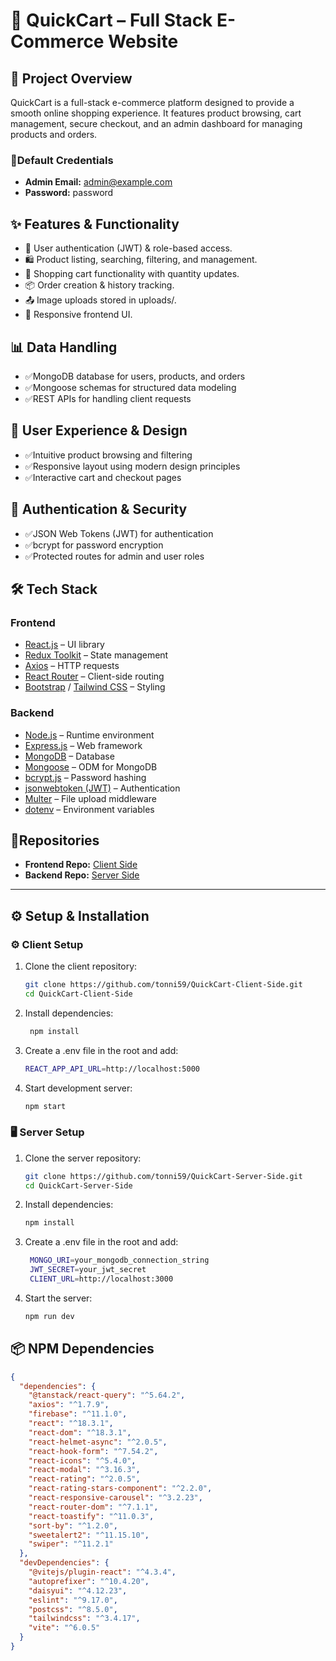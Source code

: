 # 📌 QuickCart – Full Stack E-Commerce Website

## 🚀 Project Overview
QuickCart is a full-stack e-commerce platform designed to provide a smooth online shopping experience. It features product browsing, cart management, secure checkout, and an admin dashboard for managing products and orders.



### 🔑Default Credentials
- **Admin Email:** admin@example.com  
- **Password:** password

## ✨ Features & Functionality
- 👤 User authentication (JWT) & role-based access.
- 🛍 Product listing, searching, filtering, and management.
- 🛒 Shopping cart functionality with quantity updates.
- 📦 Order creation & history tracking.
- 📤 Image uploads stored in uploads/.
- 📱 Responsive frontend UI.

## 📊 Data Handling
- ✅MongoDB database for users, products, and orders
- ✅Mongoose schemas for structured data modeling
- ✅REST APIs for handling client requests

## 🧠 User Experience & Design
- ✅Intuitive product browsing and filtering
- ✅Responsive layout using modern design principles
- ✅Interactive cart and checkout pages

## 🔐 Authentication & Security
- ✅JSON Web Tokens (JWT) for authentication
- ✅bcrypt for password encryption
- ✅Protected routes for admin and user roles

## 🛠 Tech Stack
### Frontend
- [React.js](https://react.dev/) – UI library
- [Redux Toolkit](https://redux-toolkit.js.org/) – State management
- [Axios](https://axios-http.com/) – HTTP requests
- [React Router](https://reactrouter.com/) – Client-side routing
- [Bootstrap](https://getbootstrap.com/) / [Tailwind CSS](https://tailwindcss.com/) – Styling

### Backend
- [Node.js](https://nodejs.org/) – Runtime environment
- [Express.js](https://expressjs.com/) – Web framework
- [MongoDB](https://www.mongodb.com/) – Database
- [Mongoose](https://mongoosejs.com/) – ODM for MongoDB
- [bcrypt.js](https://github.com/dcodeIO/bcrypt.js) – Password hashing
- [jsonwebtoken (JWT)](https://jwt.io/) – Authentication
- [Multer](https://github.com/expressjs/multer) – File upload middleware
- [dotenv](https://github.com/motdotla/dotenv) – Environment variables

## 📂Repositories
- **Frontend Repo:** [Client Side](https://github.com/tonni59/QuickCart-Client-Side)  
- **Backend Repo:** [Server Side](https://github.com/tonni59/QuickCart-Server-Side)

---

## ⚙️ Setup & Installation

### ⚙️ Client Setup
1. Clone the client repository:
   ```bash
   git clone https://github.com/tonni59/QuickCart-Client-Side.git
   cd QuickCart-Client-Side
    ```
2. Install dependencies:
   ```bash
    npm install
   ```
3. Create a .env file in the root and add:
   ```bash
   REACT_APP_API_URL=http://localhost:5000
   ```
4. Start development server:
   ```bash
   npm start
   ```

### 🖥️ Server Setup
1. Clone the server repository:
   ```bash
   git clone https://github.com/tonni59/QuickCart-Server-Side.git
   cd QuickCart-Server-Side
    ```
2. Install dependencies:
   ```bash
   npm install
   ```
3. Create a .env file in the root and add:
   ```bash
    MONGO_URI=your_mongodb_connection_string
    JWT_SECRET=your_jwt_secret
    CLIENT_URL=http://localhost:3000

   ```
4. Start the server:
   ```bash
   npm run dev

   ```

## 📦 NPM Dependencies

```json
{
  "dependencies": {
    "@tanstack/react-query": "^5.64.2",
    "axios": "^1.7.9",
    "firebase": "^11.1.0",
    "react": "^18.3.1",
    "react-dom": "^18.3.1",
    "react-helmet-async": "^2.0.5",
    "react-hook-form": "^7.54.2",
    "react-icons": "^5.4.0",
    "react-modal": "^3.16.3",
    "react-rating": "^2.0.5",
    "react-rating-stars-component": "^2.2.0",
    "react-responsive-carousel": "^3.2.23",
    "react-router-dom": "^7.1.1",
    "react-toastify": "^11.0.3",
    "sort-by": "^1.2.0",
    "sweetalert2": "^11.15.10",
    "swiper": "^11.2.1"
  },
  "devDependencies": {
    "@vitejs/plugin-react": "^4.3.4",
    "autoprefixer": "^10.4.20",
    "daisyui": "^4.12.23",
    "eslint": "^9.17.0",
    "postcss": "^8.5.0",
    "tailwindcss": "^3.4.17",
    "vite": "^6.0.5"
  }
}


